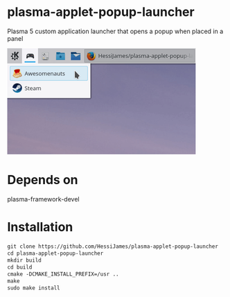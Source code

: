 # plasma-applet-popup-launcher
Plasma 5 custom application launcher that opens a popup when placed in a panel

![Screen shot of plasma-applet-popup-launcher](popup-launcher.png)

# Depends on
plasma-framework-devel

# Installation
```
git clone https://github.com/HessiJames/plasma-applet-popup-launcher
cd plasma-applet-popup-launcher
mkdir build
cd build
cmake -DCMAKE_INSTALL_PREFIX=/usr ..
make
sudo make install
```
